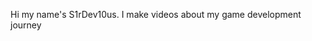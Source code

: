 <!--# Hi there 👋
<!--
## I am the creator of https://s1rdev10us.github.io/

<!--
**s1rdev10us/s1rdev10us** is a ✨ _special_ ✨ repository because its `README.md` (this file) appears on your GitHub profile.

Here are some ideas to get you started:

- 🔭 I’m currently working on ...
- 🌱 I’m currently learning ...
- 👯 I’m looking to collaborate on ...
- 🤔 I’m looking for help with ...
- 💬 Ask me about ...
- 📫 How to reach me: ...
- 😄 Pronouns: ...
- ⚡ Fun fact: ...
-->


Hi my name's S1rDev10us. I make videos about my game development journey
